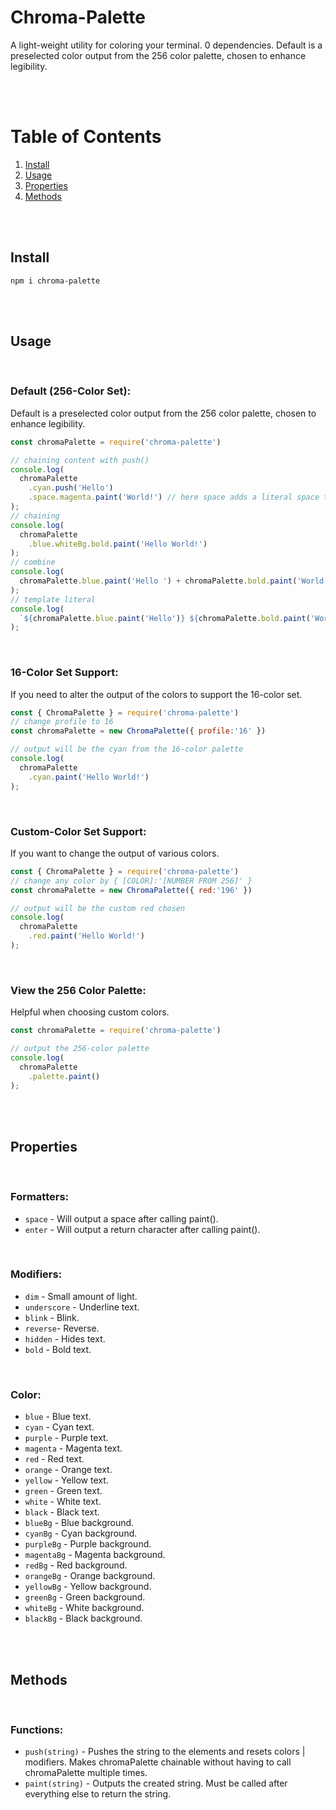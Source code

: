 
# Chroma-Palette

A light-weight utility for coloring your terminal. 0 dependencies. Default is a preselected color output from the 256 color palette, chosen to enhance legibility.

<br />
<br />

# Table of Contents
1. [ Install ](#install) <br />
2. [ Usage ](#examples) <br />
2. [ Properties ](#props) <br />
2. [ Methods ](#methods) <br />

<br />
<br />

<a name="install"></a>
## Install

```console
npm i chroma-palette 
```

<br />
<br />

<a name="examples"></a>
## Usage

<br />

### Default (256-Color Set):

Default is a preselected color output from the 256 color palette, chosen to enhance legibility.

```js
const chromaPalette = require('chroma-palette')

// chaining content with push()
console.log(
  chromaPalette
    .cyan.push('Hello')
    .space.magenta.paint('World!') // here space adds a literal space to elements
);
// chaining
console.log(
  chromaPalette
    .blue.whiteBg.bold.paint('Hello World!')
);
// combine
console.log(
  chromaPalette.blue.paint('Hello ') + chromaPalette.bold.paint('World') + '!'
);
// template literal
console.log(
  `${chromaPalette.blue.paint('Hello')} ${chromaPalette.bold.paint('World')}!`
);
```

<br />

### 16-Color Set Support:

If you need to alter the output of the colors to support the 16-color set.

```js
const { ChromaPalette } = require('chroma-palette')
// change profile to 16
const chromaPalette = new ChromaPalette({ profile:'16' })

// output will be the cyan from the 16-color palette
console.log(
  chromaPalette
    .cyan.paint('Hello World!')
);
```

<br />

### Custom-Color Set Support:

If you want to change the output of various colors. 

```js
const { ChromaPalette } = require('chroma-palette')
// change any color by { [COLOR]:'[NUMBER FROM 256]' }
const chromaPalette = new ChromaPalette({ red:'196' })

// output will be the custom red chosen
console.log(
  chromaPalette
    .red.paint('Hello World!')
);
```

<br />

### View the 256 Color Palette: 

Helpful when choosing custom colors.

```js
const chromaPalette = require('chroma-palette')

// output the 256-color palette
console.log(
  chromaPalette
    .palette.paint()
);
```

<br />
<br />

<a name="props"></a>
## Properties

<br />

### Formatters:

- `space` - Will output a space after calling paint().
- `enter` - Will output a return character after calling paint().

<br />

### Modifiers:

- `dim` - Small amount of light.
- `underscore` - Underline text.
- `blink` - Blink.
- `reverse`- Reverse.
- `hidden` - Hides text.
- `bold` - Bold text.

<br />

### Color:

- `blue` - Blue text.
- `cyan` - Cyan text.
- `purple` - Purple text.
- `magenta` - Magenta text.
- `red` - Red text.
- `orange` - Orange text.
- `yellow` - Yellow text.
- `green` - Green text.
- `white` - White text.
- `black` - Black text.
- `blueBg` - Blue background.
- `cyanBg` - Cyan background.
- `purpleBg` - Purple background.
- `magentaBg` - Magenta background.
- `redBg` - Red background.
- `orangeBg` - Orange background.
- `yellowBg` - Yellow background.
- `greenBg` - Green background.
- `whiteBg` - White background.
- `blackBg` - Black background.

<br />
<br />

<a name="methods"></a>
## Methods

<br />

### Functions:

- `push(string)` - Pushes the string to the elements and resets colors | modifiers. Makes chromaPalette chainable without having to call chromaPalette multiple times.
- `paint(string)` - Outputs the created string. Must be called after everything else to return the string.

